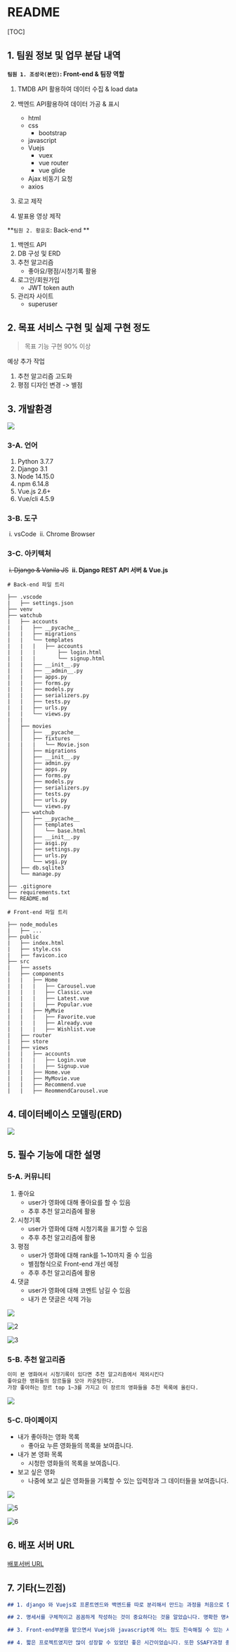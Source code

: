 # README

[TOC]

## 1. 팀원 정보 및 업무 분담 내역

**`팀원 1. 조성국(본인)`: Front-end & 팀장 역할**

1. TMDB API 활용하여 데이터 수집 & load data
2. 백엔드 API활용하여 데이터 가공 & 표시
   
   - html
   - css
     - bootstrap
   - javascript
   - Vuejs
     - vuex
     - vue router
     - vue glide
   - Ajax 비동기 요청
   - axios
4. 로고 제작
5. 발표용 영상 제작



**`팀원 2. 황윤호`: Back-end **

1. 백엔드 API
2. DB 구성 및 ERD
3. 추천 알고리즘
   - 좋아요/평점/시청기록 활용
4. 로그인/회원가입
   - JWT token auth
5. 관리자 사이트
   - superuser



## 2. 목표 서비스 구현 및 실제 구현 정도

>  목표 기능 구현 90% 이상

예상 추가 작업

1. 추천 알고리즘 고도화
2. 평점 디자인 변경 -> 별점



## 3. 개발환경

![](README.assets/개발도구.JPG)

### 3-A. 언어

1. Python 3.7.7
2. Django 3.1
3. Node 14.15.0
4. npm 6.14.8
5. Vue.js 2.6+
6. Vue/cli 4.5.9

### 3-B. 도구

​		i. vsCode
​		ii. Chrome Browser

### 3-C. 아키텍처

​		~~i. Django & Vanila JS~~
​		**ii. Django REST API 서버 & Vue.js**

```text
# Back-end 파일 트리

├── .vscode
|	├── settings.json
├── venv
├── watchub
|	├── accounts
|	|	├── __pycache__
|	|	├── migrations
|	|	└── templates
|	|	|	├── accounts
|	|	|		├── login.html
|	|	|		└── signup.html
|	|	├── __init__.py
|	|	├── __admin__.py
|	|	├── apps.py
|	|	├── forms.py
|	|	├── models.py
|	|	├── serializers.py
|	|	├── tests.py
|	|	├── urls.py
|	|	└── views.py
|	|
│   ├── movies
│	│	├── __pycache__
│	│	├── fixtures
|	|	|	└── Movie.json
│	│	├── migrations
│	│	├── __init__.py
│	│	├── admin.py
│	│	├── apps.py
│	│	├── forms.py
│	│	├── models.py
│	│	├── serializers.py
│	│	├── tests.py
│	│	├── urls.py
│	│	└── views.py
│   ├── watchub
│	│	├── __pycache__
│	│	├── templates
│	│	│	└── base.html
│	│	├── __init__.py
│	│	├── asgi.py
│	│	├── settings.py
│	│	├── urls.py
│	│	└── wsgi.py
│   ├── db.sqlite3
│   └── manage.py
│
├── .gitignore
├── requirements.txt
└── README.md
```

```text
# Front-end 파일 트리

├── node_modules
|	├── ...
├── public
|	├── index.html
|	├── style.css
|	├── favicon.ico
├── src
|	├── assets
|	├── components
|	|	├── Home
|	|	|	├── Carousel.vue
|	|	|	├── Classic.vue
|	|	|	├── Latest.vue
|	|	|	├── Popular.vue
|	|	├── MyMvie
|	|	|	├── Favorite.vue
|	|	|	├── Already.vue
|	|	|	├── Wishlist.vue
|	├── router
|	├── store
|	├── views
|	|	├── accounts
|	|	|	├── Login.vue
|	|	|	├── Signup.vue
|	|	├── Home.vue
|	|	├── MyMovie.vue
|	|	├── Recommend.vue
|	|	├── ReommendCarousel.vue
```





## 4. 데이터베이스 모델링(ERD)

![](README.assets/ERD.JPG)



## 5. 필수 기능에 대한 설명

### 5-A. 커뮤니티

1. 좋아요
   - user가 영화에 대해 좋아요를 할 수 있음
   - 추후 추천 알고리즘에 활용
2. 시청기록
   - user가 영화에 대해 시청기록을 표기할 수 있음
   - 추후 추천 알고리즘에 활용
3. 평점
   - user가 영화에 대해 rank를 1~10까지 줄 수 있음
   - 별점형식으로 Front-end 개선 예정
   - 추후 추천 알고리즘에 활용
4. 댓글
   - user가 영화에 대해 코멘트 남길 수 있음
   - 내가 쓴 댓글은 삭제 가능

![](README.assets/1.png)

![2](README.assets/2.png)

![3](README.assets/3.png)

### 5-B. 추천 알고리즘

```markdown
이미 본 영화여서 시청기록이 있다면 추천 알고리즘에서 제외시킨다
좋아요한 영화들의 장르들을 모아 카운팅한다.
가장 좋아하는 장르 top 1~3를 가지고 이 장르의 영화들을 추천 목록에 올린다.
```

![](README.assets/7.png)

### 5-C.  마이페이지

- 내가 좋아하는 영화 목록
  - 좋아요 누른 영화들의 목록을 보여줍니다.
- 내가 본 영화 목록
  - 시청한 영화들의 목록을 보여줍니다.
- 보고 싶은 영화
  - 나중에 보고 싶은 영화들을 기록할 수 있는 입력창과 그 데이터들을 보여줍니다.

![](README.assets/4.png)

![5](README.assets/5.png)

![6](README.assets/6.png)

## 6. 배포 서버 URL

[배포서버 URL]()



## 7. 기타(느낀점)

```markdown
## 1. django 와 Vuejs로 프론트엔드와 백엔드를 따로 분리해서 만드는 과정을 처음으로 협업해보면서 양쪽의 소통이 쉽지 않다는 것을 느꼈습니다. postman을 활용해 백엔드에서 만든 API를 테스트해볼 때에는 잘 작동하던 API도 막상 프론트엔드에서는 필수 요소값을 불러올 수 없어 API를 활용하지 못하는 경우가 많았습니다. 누군가에게는 쉽게 얻을 수 있는 데이터지만 누군가에게는 접근하기 어려운 데이터일 수 있다는 것을 알았습니다.

## 2. 명세서를 구체적이고 꼼꼼하게 작성하는 것이 중요하다는 것을 알았습니다. 명확한 명세서가 없으니 중간 중간 고민하는 부분이 많았고 결과적으로 이 부분에서 많은 시간을 허비했습니다. 처음부터 모든 것을 완벽히 준비할 수는 없겠지만 DB 모델링과 같이 필수적인 내용들은 꼭 구체적으로 미리 작성해두는 것이 좋을 것  같다고 생각했습니다.

## 3. Front-end부분을 맡으면서 Vuejs와 javascript에 어느 정도 친숙해질 수 있는 시간이어서 좋았습니다.

## 4. 짧은 프로젝트였지만 많이 성장할 수 있었던 좋은 시간이었습니다. 또한 SSAFY과정 중 스스로 얼마나 성장했는지, 그리고 현재 부족한 점이 무엇인지 파악할 수 있는 값진 경험이었습니다.
```

